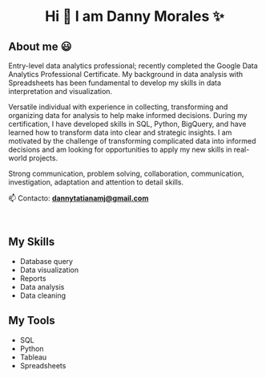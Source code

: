 <h1 align="center">Hi 👋  I am Danny Morales ✨ </h1> 

<h2>About me 😃</h2>
<!--Intro start-->

<p align="left">
Entry-level data analytics professional; recently completed the Google Data Analytics Professional Certificate. My background in data analysis with Spreadsheets has been fundamental to develop my skills in data interpretation and visualization.

Versatile individual with experience in collecting, transforming and organizing data for analysis to help make informed decisions. During my certification, I have developed skills in SQL, Python, BigQuery, and have learned how to transform data into clear and strategic insights. I am motivated by the challenge of transforming complicated data into informed decisions and am looking for opportunities to apply my new skills in real-world projects.

Strong communication, problem solving, collaboration, communication, investigation, adaptation and attention to detail skills.

📫 Contacto: **dannytatianamj@gmail.com**
<!--Intro end-->
  </p>
<br>

<h2>My Skills </h2>

- Database query
- Data visualization
- Reports
- Data analysis
- Data cleaning
   
<h2>My Tools </h2>

- SQL
- Python
- Tableau
- Spreadsheets

  










